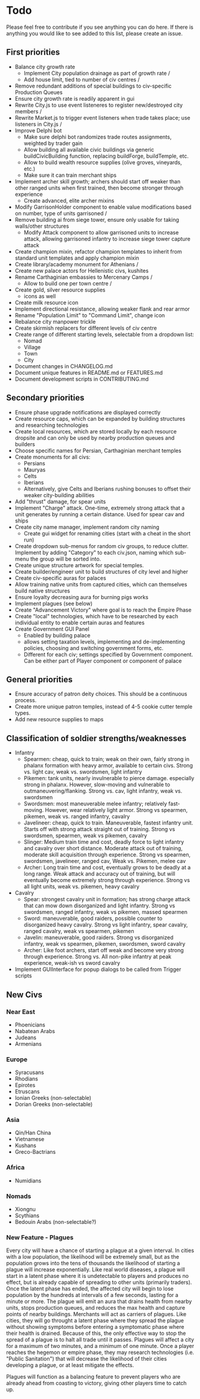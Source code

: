 # Todo
Please feel free to contribute if you see anything you can do here. If there is anything you would like to see added to this list, please create an issue.

## First priorities
- Balance city growth rate
	- Implement City population drainage as part of growth rate /
	- Add house limit, tied to number of civ centres /
- Remove redundant additions of special buildings to civ-specific Production Queues
- Ensure city growth rate is readily apparent in gui
- Rewrite City.js to use event listeneres to register new/destroyed city members /
- Rewrite Market.js to trigger event listeners when trade takes place; use listeners in City.js /
- Improve Delphi bot
	- Make sure delphi bot randomizes trade routes assignments, weighted by trader gain
	- Allow building all available civic buildings via generic buildCivicBuilding function, replacing buildForge, buildTemple, etc.
	- Allow to build wealth resource supplies (olive groves, vineyards, etc.)
	- Make sure it can train merchant ships
- Implement archer skill growth; archers should start off weaker than other ranged units when first trained, then become stronger through experience
	- Create advanced, elite archer mixins
- Modify GarrisonHolder component to enable value modifications based on number, type of units garrisoned /
- Remove building ai from siege tower, ensure only usable for taking walls/other structures
	- Modify Attack component to allow garrisoned units to increase attack, allowing garrisoned infantry to increase siege tower capture attack
- Create champion mixin, refactor champion templates to inherit from standard unit templates and apply champion mixin
- Create library/academy monument for Athenians /
- Create new palace actors for Hellenistic civs, kushites
- Rename Carthaginian embassies to Mercenary Camps /
	- Allow to build one per town centre /
- Create gold, silver resource supplies
	- icons as well
- Create milk resource icon
- Implement directional resistance, allowing weaker flank and rear armor
- Rename "Population Limit" to "Command Limit", change icon
- Rebalance city manpower trickle
- Create skirmish replacers for different levels of civ centre
- Create range of different starting levels, selectable from a dropdown list:
	- Nomad
	- Village
	- Town
	- City
- Document changes in CHANGELOG.md
- Document unique features in README.md or FEATURES.md
- Document development scripts in CONTRIBUTING.md

## Secondary priorities
- Ensure phase upgrade notifications are displayed correctly
- Create resource caps, which can be expanded by building structures and researching technologies
- Create local resources, which are stored locally by each resource dropsite and can only be used by nearby production queues and builders
- Choose specific names for Persian, Carthaginian merchant temples
- Create monuments for all civs:
	- Persians
	- Mauryas
	- Celts
	- Iberians
	- Alternatively, give Celts and Iberians rushing bonuses to offset their weaker city-building abilities
- Add "thrust" damage, for spear units
- Implement "Charge" attack. One-time, extremely strong attack that a unit generates by running a certain distance. Used for spear cav and ships
- Create city name manager, implement random city naming
	- Create gui widget for renaming cities (start with a cheat in the short run)
- Create dropdown sub-menus for random civ groups, to reduce clutter. Implement by adding "Category" to each civ.json, naming which sub-menu the group will be sorted into.
- Create unique structure artwork for special temples.
- Create builder/engineer unit to build structures of city level and higher
- Create civ-specific auras for palaces
- Allow training native units from captured cities, which can themselves build native structures
- Ensure loyalty decreasing aura for burning pigs works
- Implement plagues (see below)
- Create "Advancement Victory" where goal is to reach the Empire Phase
- Create "local" technologies, which have to be researched by each individual entity to enable certain auras and features
- Create Government GUI Panel
	 - Enabled by building palace
	 - allows setting taxation levels, implementing and de-implementing policies, choosing and switching government forms, etc.
	 - Different for each civ; settings specified by Government component. Can be either part of Player component or component of palace

## General priorities
- Ensure accuracy of patron deity choices. This should be a continuous process.
- Create more unique patron temples, instead of 4-5 cookie cutter temple types.
- Add new resource supplies to maps

## Classification of soldier strengths/weaknesses
- Infantry
	- Spearmen: cheap, quick to train; weak on their own, fairly strong in phalanx formation with heavy armor, available to certain civs. Strong vs. light cav, weak vs. swordsmen, light infantry
	- Pikemen: tank units, nearly invulnerable to pierce damage. especially strong in phalanx. However, slow-moving and vulnerable to outmaneuvering/flanking. Strong vs. cav, light infantry, weak vs. swordsmen
	- Swordsmen: most maneuverable melee infantry; relatively fast-moving. However, wear relatively light armor. Strong vs spearmen, pikemen, weak vs. ranged infantry, cavalry
	- Javelineer: cheap, quick to train. Maneuverable, fastest infantry unit. Starts off with strong attack straight out of training. Strong vs swordsmen, spearmen, weak vs pikemen, cavalry
	- Slinger: Medium train time and cost, deadly force to light infantry and cavalry over short distance. Moderate attack out of training, moderate skill acquisition through experience. Strong vs spearmen, swordsmen, javelineer, ranged cav, Weak vs. Pikemen, melee cav
	- Archer: Long train time and cost, eventually grows to be deadly at a long range. Weak attack and accuracy out of training, but will eventually become extremely strong through experience. Strong vs all light units, weak vs. pikemen, heavy cavalry
- Cavalry
	- Spear: strongest cavalry unit in formation; has strong charge attack that can mow down disorganized and light infantry. Strong vs swordsmen, ranged infantry, weak vs pikemen, massed spearmen
	- Sword: maneuverable, good raiders, possible counter to disorganized heavy cavalry. Strong vs light infantry, spear cavalry, ranged cavalry, weak vs spearmen, pikemen
	- Javelin: maneuverable, good raiders. Strong vs disorganized infantry, weak vs spearmen, pikemen, swordsmen, sword cavalry
	- Archer: Like foot archers, start off weak and become very strong through experience. Strong vs. All non-pike infantry at peak experience, weak-ish vs sword cavalry
- Implement GUIInterface for popup dialogs to be called from Trigger scripts

## New Civs
### Near East
- Phoenicians
- Nabatean Arabs
- Judeans
- Armenians
### Europe
- Syracusans
- Rhodians
- Epirotes
- Etruscans
- Ionian Greeks (non-selectable)
- Dorian Greeks (non-selectable)
### Asia
- Qin/Han China
- Vietnamese
- Kushans
- Greco-Bactrians
### Africa
- Numidians
### Nomads
- Xiongnu
- Scythians
- Bedouin Arabs (non-selectable?)

### New Feature - Plagues
Every city will have a chance of starting a plague at a given interval. In cities with a low population, the likelihood will be extremely small,
but as the population grows into the tens of thousands the likelihood of starting a plague will increase exponentially.
Like real world diseases, a plague will start in a latent phase where it is undetectable to players and produces no effect, but is already capable of spreading to other units
(primarily traders). Once the latent phase has ended, the affected city will begin to lose population by the hundreds at intervals of a few seconds, lasting for a minute or more.
The plague will emit an aura that drains health from nearby units, stops production queues, and reduces the max health and capture points of nearby buildings.
Merchants will act as carriers of plagues. Like cities, they will go throught a latent phase where they spread the plague without showing symptoms before entering a symptomatic phase where their health is drained. Because of this, the only effective way to stop the spread of a plague is to halt all trade until it passes.
Plagues will affect a city for a maximum of two minutes, and a minimum of one minute.
Once a player reaches the hegemon or empire phase, they may research technologies (i.e. "Public Sanitation") that will decrease the likelihood of their cities developing a plague, or at least mitigate the effects.

Plagues will function as a balancing feature to prevent players who are already ahead from coasting to victory, giving other players time to catch up.
